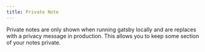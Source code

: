 ```yaml
---
title: Private Note
---
```


Private notes are only shown when running gatsby locally and are replaces with a privacy message in production.
This allows you to keep some section of your notes private.
